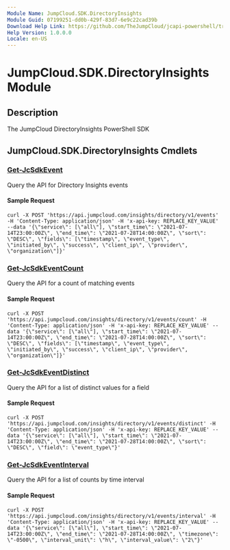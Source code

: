 ```yaml
---
Module Name: JumpCloud.SDK.DirectoryInsights
Module Guid: 07199251-dd0b-429f-83d7-6e9c22cad39b
Download Help Link: https://github.com/TheJumpCloud/jcapi-powershell/tree/master/SDKs/PowerShell/jumpcloud.sdk.directoryinsights
Help Version: 1.0.0.0
Locale: en-US
---
```


# JumpCloud.SDK.DirectoryInsights Module
## Description
The JumpCloud DirectoryInsights PowerShell SDK

## JumpCloud.SDK.DirectoryInsights Cmdlets
### [Get-JcSdkEvent](Get-JcSdkEvent.md)
Query the API for Directory Insights events
#### Sample Request
```
curl -X POST 'https://api.jumpcloud.com/insights/directory/v1/events' -H 'Content-Type: application/json' -H 'x-api-key: REPLACE_KEY_VALUE' --data '{\"service\": [\"all\"], \"start_time\": \"2021-07-14T23:00:00Z\", \"end_time\": \"2021-07-28T14:00:00Z\", \"sort\": \"DESC\", \"fields\": [\"timestamp\", \"event_type\", \"initiated_by\", \"success\", \"client_ip\", \"provider\", \"organization\"]}'
```

### [Get-JcSdkEventCount](Get-JcSdkEventCount.md)
Query the API for a count of matching events
#### Sample Request
```
curl -X POST 'https://api.jumpcloud.com/insights/directory/v1/events/count' -H 'Content-Type: application/json' -H 'x-api-key: REPLACE_KEY_VALUE' --data '{\"service\": [\"all\"], \"start_time\": \"2021-07-14T23:00:00Z\", \"end_time\": \"2021-07-28T14:00:00Z\", \"sort\": \"DESC\", \"fields\": [\"timestamp\", \"event_type\", \"initiated_by\", \"success\", \"client_ip\", \"provider\", \"organization\"]}'
```

### [Get-JcSdkEventDistinct](Get-JcSdkEventDistinct.md)
Query the API for a list of distinct values for a field
#### Sample Request
```
curl -X POST 'https://api.jumpcloud.com/insights/directory/v1/events/distinct' -H 'Content-Type: application/json' -H 'x-api-key: REPLACE_KEY_VALUE' --data '{\"service\": [\"all\"], \"start_time\": \"2021-07-14T23:00:00Z\", \"end_time\": \"2021-07-28T14:00:00Z\", \"sort\": \"DESC\", \"field\": \"event_type\"}'
```

### [Get-JcSdkEventInterval](Get-JcSdkEventInterval.md)
Query the API for a list of counts by time interval
#### Sample Request
```
curl -X POST 'https://api.jumpcloud.com/insights/directory/v1/events/interval' -H 'Content-Type: application/json' -H 'x-api-key: REPLACE_KEY_VALUE' --data '{\"service\": [\"all\"], \"start_time\": \"2021-07-14T23:00:00Z\", \"end_time\": \"2021-07-28T14:00:00Z\", \"timezone\": \"-0500\", \"interval_unit\": \"h\", \"interval_value\": \"2\"}'
```


